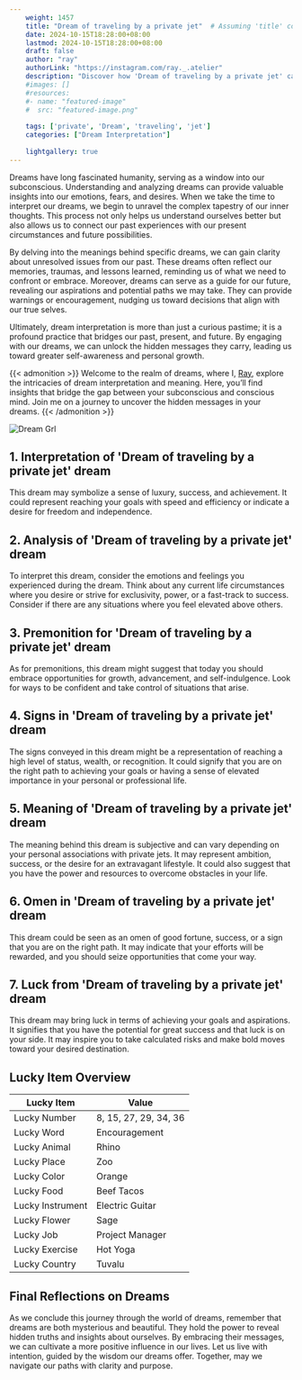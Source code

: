 ```yaml
---
    weight: 1457
    title: "Dream of traveling by a private jet"  # Assuming 'title' column exists
    date: 2024-10-15T18:28:00+08:00
    lastmod: 2024-10-15T18:28:00+08:00
    draft: false
    author: "ray"
    authorLink: "https://instagram.com/ray._.atelier"
    description: "Discover how 'Dream of traveling by a private jet' can interpret your future and uncover its significant meanings in your life."
    #images: []
    #resources:
    #- name: "featured-image"
    #  src: "featured-image.png"
    
    tags: ['private', 'Dream', 'traveling', 'jet']
    categories: ["Dream Interpretation"]
    
    lightgallery: true
---
```

    
Dreams have long fascinated humanity, serving as a window into our subconscious. Understanding and analyzing dreams can provide valuable insights into our emotions, fears, and desires. When we take the time to interpret our dreams, we begin to unravel the complex tapestry of our inner thoughts. This process not only helps us understand ourselves better but also allows us to connect our past experiences with our present circumstances and future possibilities.

By delving into the meanings behind specific dreams, we can gain clarity about unresolved issues from our past. These dreams often reflect our memories, traumas, and lessons learned, reminding us of what we need to confront or embrace. Moreover, dreams can serve as a guide for our future, revealing our aspirations and potential paths we may take. They can provide warnings or encouragement, nudging us toward decisions that align with our true selves.

Ultimately, dream interpretation is more than just a curious pastime; it is a profound practice that bridges our past, present, and future. By engaging with our dreams, we can unlock the hidden messages they carry, leading us toward greater self-awareness and personal growth.

{{< admonition >}}
Welcome to the realm of dreams, where I, [Ray](https://instagram.com/ray._.atelier), explore the intricacies of dream interpretation and meaning. Here, you’ll find insights that bridge the gap between your subconscious and conscious mind. Join me on a journey to uncover the hidden messages in your dreams.
{{< /admonition >}}

![Dream Grl](https://cdn.pixabay.com/photo/2017/11/02/03/35/gothic-2910057_1280.jpg "Dream Grl")

## 1. Interpretation of 'Dream of traveling by a private jet' dream
 This dream may symbolize a sense of luxury, success, and achievement. It could represent reaching your goals with speed and efficiency or indicate a desire for freedom and independence.

## 2. Analysis of 'Dream of traveling by a private jet' dream
 To interpret this dream, consider the emotions and feelings you experienced during the dream. Think about any current life circumstances where you desire or strive for exclusivity, power, or a fast-track to success. Consider if there are any situations where you feel elevated above others.

## 3. Premonition for 'Dream of traveling by a private jet' dream
 As for premonitions, this dream might suggest that today you should embrace opportunities for growth, advancement, and self-indulgence. Look for ways to be confident and take control of situations that arise.

## 4. Signs in 'Dream of traveling by a private jet' dream
 The signs conveyed in this dream might be a representation of reaching a high level of status, wealth, or recognition. It could signify that you are on the right path to achieving your goals or having a sense of elevated importance in your personal or professional life.

## 5. Meaning of 'Dream of traveling by a private jet' dream
 The meaning behind this dream is subjective and can vary depending on your personal associations with private jets. It may represent ambition, success, or the desire for an extravagant lifestyle. It could also suggest that you have the power and resources to overcome obstacles in your life.

## 6. Omen in 'Dream of traveling by a private jet' dream
 This dream could be seen as an omen of good fortune, success, or a sign that you are on the right path. It may indicate that your efforts will be rewarded, and you should seize opportunities that come your way.

## 7. Luck from 'Dream of traveling by a private jet' dream
 This dream may bring luck in terms of achieving your goals and aspirations. It signifies that you have the potential for great success and that luck is on your side. It may inspire you to take calculated risks and make bold moves toward your desired destination.

## Lucky Item Overview
| Lucky Item          | Value              |
|---------------|--------------------|
| Lucky Number        | 8, 15, 27, 29, 34, 36  |
| Lucky Word          | Encouragement |
| Lucky Animal        | Rhino |
| Lucky Place         | Zoo     |
| Lucky Color         | Orange     |
| Lucky Food          | Beef Tacos      |
| Lucky Instrument    | Electric Guitar |
| Lucky Flower        | Sage    |
| Lucky Job           | Project Manager       |
| Lucky Exercise      | Hot Yoga  |
| Lucky Country       | Tuvalu    |


##  Final Reflections on Dreams

As we conclude this journey through the world of dreams, remember that dreams are both mysterious and beautiful. They hold the power to reveal hidden truths and insights about ourselves. By embracing their messages, we can cultivate a more positive influence in our lives. Let us live with intention, guided by the wisdom our dreams offer. Together, may we navigate our paths with clarity and purpose.
